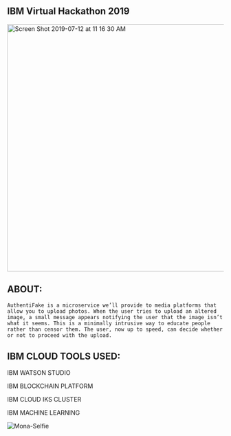 
## IBM Virtual Hackathon 2019

<img width="575" alt="Screen Shot 2019-07-12 at 11 16 30 AM" src="https://user-images.githubusercontent.com/17843556/61142954-9e560d00-a496-11e9-9289-a3d5eb65819e.png">

## ABOUT:

```AuthentiFake is a microservice we’ll provide to media platforms that allow you to upload photos. When the user tries to upload an altered image, a small message appears notifying the user that the image isn’t what it seems. This is a minimally intrusive way to educate people rather than censor them. The user, now up to speed, can decide whether or not to proceed with the upload. ```

## IBM CLOUD TOOLS USED:

IBM WATSON STUDIO 

IBM BLOCKCHAIN PLATFORM

IBM CLOUD IKS CLUSTER

IBM MACHINE LEARNING


![Mona-Selfie](https://user-images.githubusercontent.com/17843556/61143487-fb05f780-a497-11e9-9014-61f49d03a6eb.jpg)
